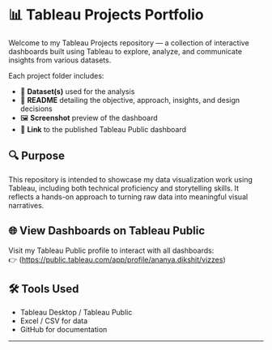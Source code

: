 # 📊 Tableau Projects Portfolio

Welcome to my Tableau Projects repository — a collection of interactive dashboards built using Tableau to explore, analyze, and communicate insights from various datasets.

Each project folder includes:
- 📁 **Dataset(s)** used for the analysis
- 📄 **README** detailing the objective, approach, insights, and design decisions
- 🖼️ **Screenshot** preview of the dashboard
- 🔗 **Link** to the published Tableau Public dashboard

## 🔍 Purpose
This repository is intended to showcase my data visualization work using Tableau, including both technical proficiency and storytelling skills. It reflects a hands-on approach to turning raw data into meaningful visual narratives.

## 🌐 View Dashboards on Tableau Public
Visit my Tableau Public profile to interact with all dashboards:  
👉 (https://public.tableau.com/app/profile/ananya.dikshit/vizzes)

## 🛠️ Tools Used
- Tableau Desktop / Tableau Public
- Excel / CSV for data
- GitHub for documentation
  
---



